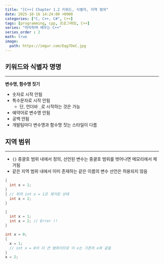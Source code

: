```yaml
---
title: "[C++] Chapter 1.2 키워드, 식별자, 지역 범위"
date: 2025-10-16 14:24:00 +0900
categories: ["C, C++, C#", C++]
tags: [programming, cpp, 프로그래밍, C++]
series: "따라하며 배우는 C++"
series_order : 2
math: true
image:
  path: https://imgur.com/Eqg7DeC.jpg
---
```


## 키워드와 식별자 명명

---

**변수명, 함수명 짓기**  

- 숫자로 시작 안됨
- 특수문자로 시작 안됨
  - 단, 언더바 `_`로 시작하는 것은 가능
- 예약어로 변수명 안됨
- 공백 안됨
- 개발팀마다 변수명과 함수명 짓는 스타일이 다름

## 지역 범위

---

- `{}` 중괄호 범위 내에서 정의, 선언된 변수는 중괄호 범위를 벗어나면 메모리에서 제거됨
- 같은 지역 범위 내에서 이미 존재하는 같은 이름의 변수 선언은 허용되지 않음

```cpp
{
  int x = 1;
}
{ // 위의 int x = 1은 제거된 상태
  int x = 2; 
}
```
```cpp
{
  int x = 1;
  int x = 2; // Error !!
}
```
```cpp
int x = 0;
{
  x = 1;
  // int x = 0이 더 큰 범위이므로 이 x는 기존의 x와 같음
}
x = 2;
```
